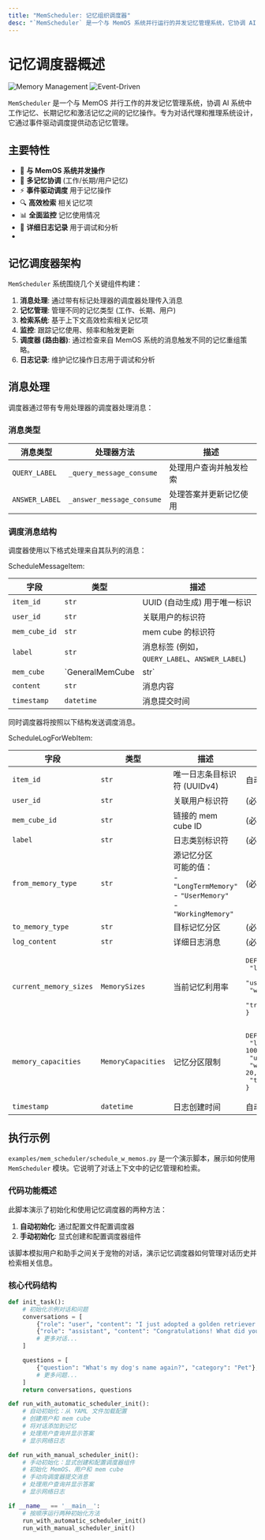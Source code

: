 ```yaml
---
title: "MemScheduler: 记忆组织调度器"
desc: "`MemScheduler` 是一个与 MemOS 系统并行运行的并发记忆管理系统，它协调 AI 系统中工作记忆、长期记忆和激活记忆之间的记忆操作。它通过事件驱动调度处理记忆检索、更新和压缩。<br/> 该系统特别适合需要动态记忆管理的对话代理和推理系统。"
---
```

# 记忆调度器概述

![Memory Management](https://img.shields.io/badge/Component-Memory_Management-blue)
![Event-Driven](https://img.shields.io/badge/Architecture-Event_Driven-green)

`MemScheduler` 是一个与 MemOS 并行工作的并发记忆管理系统，协调 AI 系统中工作记忆、长期记忆和激活记忆之间的记忆操作。专为对话代理和推理系统设计，它通过事件驱动调度提供动态记忆管理。

## 主要特性

- 🚀 **与 MemOS 系统并发操作**
- 🧠 **多记忆协调** (工作/长期/用户记忆)
- ⚡ **事件驱动调度** 用于记忆操作
- 🔍 **高效检索** 相关记忆项
- 📊 **全面监控** 记忆使用情况
- 📝 **详细日志记录** 用于调试和分析
- 
## 记忆调度器架构

`MemScheduler` 系统围绕几个关键组件构建：

1. **消息处理**: 通过带有标记处理器的调度器处理传入消息
2. **记忆管理**: 管理不同的记忆类型 (工作、长期、用户)
3. **检索系统**: 基于上下文高效检索相关记忆项
4. **监控**: 跟踪记忆使用、频率和触发更新
5. **调度器 (路由器)**: 通过检查来自 MemOS 系统的消息触发不同的记忆重组策略。
6. **日志记录**: 维护记忆操作日志用于调试和分析

## 消息处理

调度器通过带有专用处理器的调度器处理消息：

### 消息类型

| 消息类型 | 处理器方法                  | 描述                                |
|--------------|---------------------------------|--------------------------------------------|
| `QUERY_LABEL` | `_query_message_consume`       | 处理用户查询并触发检索 |
| `ANSWER_LABEL`| `_answer_message_consume`      | 处理答案并更新记忆使用 |

### 调度消息结构 

调度器使用以下格式处理来自其队列的消息：

ScheduleMessageItem:

| 字段         | 类型                 | 描述                                   |
|---------------|----------------------|-----------------------------------------------|
| `item_id`     | `str`                | UUID (自动生成) 用于唯一标识 |
| `user_id`     | `str`                | 关联用户的标识符            |
| `mem_cube_id` | `str`                | mem cube 的标识符                |
| `label`       | `str`                | 消息标签 (例如，`QUERY_LABEL`、`ANSWER_LABEL`) |
| `mem_cube`    | `GeneralMemCube | str` | mem cube 对象或引用               |
| `content`     | `str`                | 消息内容                               |
| `timestamp`   | `datetime`           | 消息提交时间           |


同时调度器将按照以下结构发送调度消息。

ScheduleLogForWebItem:

| 字段                  | 类型               | 描述                                                                 | 默认值                          |
|------------------------|--------------------|-----------------------------------------------------------------------------|----------------------------------------|
| `item_id`              | `str`              | 唯一日志条目标识符 (UUIDv4)                                        | 自动生成 (`uuid4()`)             |
| `user_id`              | `str`              | 关联用户标识符                                                  | (必需)                             |
| `mem_cube_id`          | `str`              | 链接的 mem cube ID                                                       | (必需)                             |
| `label`                | `str`              | 日志类别标识符                                                     | (必需)                             |
| `from_memory_type`     | `str`              | 源记忆分区<br>可能的值：<br>- `"LongTermMemory"`<br>- `"UserMemory"`<br>- `"WorkingMemory"` | (必需)                             |
| `to_memory_type`       | `str`              | 目标记忆分区                                                | (必需)                             |
| `log_content`          | `str`              | 详细日志消息                                                        | (必需)                             |
| `current_memory_sizes` | `MemorySizes`      | 当前记忆利用率                                                  | <pre>DEFAULT_MEMORY_SIZES = {<br>  "long_term_memory_size": -1,<br>  "user_memory_size": -1,<br>  "working_memory_size": -1,<br>  "transformed_act_memory_size": -1<br>}</pre> |
| `memory_capacities`    | `MemoryCapacities` | 记忆分区限制                                                     | <pre>DEFAULT_MEMORY_CAPACITIES = {<br>  "long_term_memory_capacity": 10000,<br>  "user_memory_capacity": 10000,<br>  "working_memory_capacity": 20,<br>  "transformed_act_memory_capacity": -1<br>}</pre> |
| `timestamp`            | `datetime`         | 日志创建时间                                                           | 自动设置 (`datetime.now`)              |

##  执行示例

`examples/mem_scheduler/schedule_w_memos.py` 是一个演示脚本，展示如何使用 `MemScheduler` 模块。它说明了对话上下文中的记忆管理和检索。

### 代码功能概述

此脚本演示了初始化和使用记忆调度器的两种方法：

1. **自动初始化**: 通过配置文件配置调度器
2. **手动初始化**: 显式创建和配置调度器组件

该脚本模拟用户和助手之间关于宠物的对话，演示记忆调度器如何管理对话历史并检索相关信息。

### 核心代码结构

```python
def init_task():
    # 初始化示例对话和问题
    conversations = [
        {"role": "user", "content": "I just adopted a golden retriever puppy yesterday."},
        {"role": "assistant", "content": "Congratulations! What did you name your new puppy?"},
        # 更多对话...
    ]

    questions = [
        {"question": "What's my dog's name again?", "category": "Pet"},
        # 更多问题...
    ]
    return conversations, questions

def run_with_automatic_scheduler_init():
    # 自动初始化：从 YAML 文件加载配置
    # 创建用户和 mem cube
    # 将对话添加到记忆
    # 处理用户查询并显示答案
    # 显示网络日志

def run_with_manual_scheduler_init():
    # 手动初始化：显式创建和配置调度器组件
    # 初始化 MemOS、用户和 mem cube
    # 手动向调度器提交消息
    # 处理用户查询并显示答案
    # 显示网络日志

if __name__ == '__main__':
    # 按顺序运行两种初始化方法
    run_with_automatic_scheduler_init()
    run_with_manual_scheduler_init()
```
